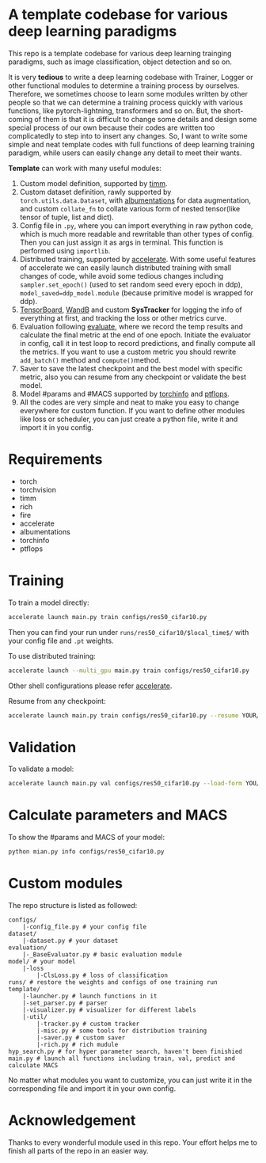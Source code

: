 # A template codebase for various deep learning paradigms

This repo is a template codebase for various deep learning trainging paradigms, such as image classification, object
detection and so on. 

It is very **tedious** to write a deep learning codebase with Trainer, Logger or other functional modules to determine a training process by ourselves. Therefore,  we sometimes choose to learn some modules written by other people so that we can determine a training process quickly with various functions, like pytorch-lightning, transformers and so on. But, the short-coming of them is that it is difficult to change some details and design some special process of our own because their codes are written too complicatedly to step into to insert any changes. So, I want to write some simple and neat template codes with full functions of deep learning training paradigm, while users can easily change any detail to meet their wants.

**Template** can work with many useful modules:

1. Custom model definition, supported by [timm](https://github.com/huggingface/pytorch-image-models).
2. Custom dataset definition, rawly supported by `torch.utils.data.Dataset`, with [albumentations](https://albumentations.ai/docs/) for data augmentation, and custom `collate_fn` to collate various form of nested tensor(like tensor of tuple, list and dict).
3. Config file in `.py`, where you can import everything in raw python code, which is much more readable and rewritable than other types of config. Then you can just assign it as args in terminal.  This function is performed using `importlib`.
4. Distributed training, supported by [accelerate](https://huggingface.co/docs/accelerate/index). With some useful features of accelerate we can easily launch distributed training with small changes of code, while avoid some tedious changes including `sampler.set_epoch()` (used to set random seed every epoch in ddp), `model_saved=ddp_model.module` (because primitive model is wrapped for ddp).
5. [TensorBoard](https://www.tensorflow.org/tensorboard), [WandB](https://wandb.ai/site) and custom **SysTracker** for logging the info of everything at first, and tracking the loss or other metrics curve.
6. Evaluation following [evaluate](https://huggingface.co/docs/evaluate/index), where we record the temp results and calculate the final metric at the end of one epoch. Initiate the evaluator in config, call it in test loop to record predictions, and finally compute all the metrics. If you want to use a custom metric you should rewrite `add_batch()` method and `compute()`method.
7. Saver to save the latest checkpoint and the best model with specific metric, also you can resume from any checkpoint or validate the best model.
8. Model #params and #MACS supported by [torchinfo](https://github.com/TylerYep/torchinfo) and [ptflops](https://github.com/LukasHedegaard/ptflops).
9. All the codes are very simple and neat to make you easy to change everywhere for custom function. If you want to define other modules like loss or scheduler, you can just create a python file, write it and import it in you config.

# Requirements

- torch
- torchvision
- timm
- rich
- fire
- accelerate
- albumentations
- torchinfo
- ptflops

# Training

To train a model directly:

```sh
accelerate launch main.py train configs/res50_cifar10.py
```

Then you can find your run under `runs/res50_cifar10/$local_time$/` with your config file and `.pt` weights.

To use distributed training:

```sh
accelerate launch --multi_gpu main.py train configs/res50_cifar10.py
```

Other shell configurations please refer [accelerate](https://huggingface.co/docs/accelerate/index).

Resume from any checkpoint:
```sh
accelerate launch main.py train configs/res50_cifar10.py --resume YOUR/CHECKPOINT/FOLDER/PATH
```

# Validation
To validate a model:
```sh
accelerate launch main.py val configs/res50_cifar10.py --load-form YOU/PATH/TO/WEIGHTS.pt
```
# Calculate parameters and MACS

To show the #params and MACS of your model:

```sh
python mian.py info configs/res50_cifar10.py
```



# Custom modules

The repo structure is listed as followed:

```
configs/
	|-config_file.py # your config file
dataset/
	|-dataset.py # your dataset 
evaluation/
	|-_BaseEvaluator.py # basic evaluation module
model/ # your model
	|-loss
	    |-ClsLoss.py # loss of classification
runs/ # restore the weights and configs of one training run
template/
	|-launcher.py # launch functions in it
	|-set_parser.py # parser
	|-visualizer.py # visualizer for different labels
	|-util/
	    |-tracker.py # custom tracker
	    |-misc.py # some tools for distribution training
	    |-saver.py # custom saver
	    |-rich.py # rich mudule
hyp_search.py # for hyper parameter search, haven't been finishied
main.py # launch all functions including train, val, predict and calculate MACS
```

No matter what modules you want to customize, you can just write it in the corresponding file and import it in your own config.


# Acknowledgement
Thanks to every wonderful module used in this repo. Your effort helps me to finish all parts of the repo in an easier way.